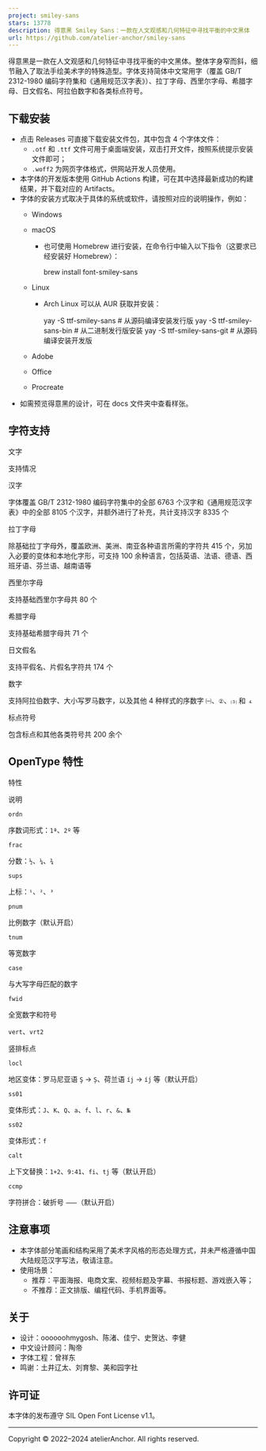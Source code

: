```yaml
---
project: smiley-sans
stars: 13778
description: 得意黑 Smiley Sans：一款在人文观感和几何特征中寻找平衡的中文黑体
url: https://github.com/atelier-anchor/smiley-sans
---
```


得意黑是一款在人文观感和几何特征中寻找平衡的中文黑体。整体字身窄而斜，细节融入了取法手绘美术字的特殊造型。字体支持简体中文常用字（覆盖 GB/T 2312-1980 编码字符集和《通用规范汉字表》）、拉丁字母、西里尔字母、希腊字母、日文假名、阿拉伯数字和各类标点符号。

下载安装
----

-   点击 Releases 可直接下载安装文件包，其中包含 4 个字体文件：
    -   `.otf` 和 `.ttf` 文件可用于桌面端安装，双击打开文件，按照系统提示安装文件即可；
    -   `.woff2` 为网页字体格式，供网站开发人员使用。
-   本字体的开发版本使用 GitHub Actions 构建，可在其中选择最新成功的构建结果，并下载对应的 Artifacts。
-   字体的安装方式取决于具体的系统或软件，请按照对应的说明操作，例如：
    -   Windows
    -   macOS
        -   也可使用 Homebrew 进行安装，在命令行中输入以下指令（这要求已经安装好 Homebrew）：
            
            brew install font-smiley-sans
            
    -   Linux
        -   Arch Linux 可以从 AUR 获取并安装：
            
            yay -S ttf-smiley-sans  # 从源码编译安装发行版
            yay -S ttf-smiley-sans-bin  # 从二进制发行版安装
            yay -S ttf-smiley-sans-git  # 从源码编译安装开发版
            
    -   Adobe
    -   Office
    -   Procreate
-   如需预览得意黑的设计，可在 docs 文件夹中查看样张。

字符支持
----

文字

支持情况

汉字

字体覆盖 GB/T 2312-1980 编码字符集中的全部 6763 个汉字和《通用规范汉字表》中的全部 8105 个汉字，并额外进行了补充，共计支持汉字 8335 个

拉丁字母

除基础拉丁字母外，覆盖欧洲、美洲、南亚各种语言所需的字符共 415 个，另加入必要的变体和本地化字形，可支持 100 余种语言，包括英语、法语、德语、西班牙语、芬兰语、越南语等

西里尔字母

支持基础西里尔字母共 80 个

希腊字母

支持基础希腊字母共 71 个

日文假名

支持平假名、片假名字符共 174 个

数字

支持阿拉伯数字、大小写罗马数字，以及其他 4 种样式的序数字 `㈠`、`②`、`⑶` 和 `⒋`

标点符号

包含标点和其他各类符号共 200 余个

OpenType 特性
-----------

特性

说明

`ordn`

序数词形式：`1ª`、`2º` 等

`frac`

分数：`½`、`¼`、`¾`

`sups`

上标：`¹`、`²`、`³`

`pnum`

比例数字（默认开启）

`tnum`

等宽数字

`case`

与大写字母匹配的数字

`fwid`

全宽数字和符号

`vert`、`vrt2`

竖排标点

`locl`

地区变体：罗马尼亚语 `Ş` → `Ș`、荷兰语 `íj` → `íȷ́` 等（默认开启）

`ss01`

变体形式：`J`、`K`、`Q`、`a`、`f`、`l`、`r`、`&`、`№`

`ss02`

变体形式：`f`

`calt`

上下文替换：`1+2`、`9:41`、`fi`、`tj` 等（默认开启）

`ccmp`

字符拼合：破折号 `⸺`（默认开启）

注意事项
----

-   本字体部分笔画和结构采用了美术字风格的形态处理方式，并未严格遵循中国大陆规范汉字写法，敬请注意。
-   使用场景：
    -   推荐：平面海报、电商文案、视频标题及字幕、书报标题、游戏嵌入等；
    -   不推荐：正文排版、编程代码、手机界面等。

关于
--

-   设计：oooooohmygosh、陈渚、佳宁、史贺达、李健
-   中文设计顾问：陶帝
-   字体工程：曾祥东
-   鸣谢：土井辽太、刘育黎、美和园字社

许可证
---

本字体的发布遵守 SIL Open Font License v1.1。

* * *

Copyright © 2022–2024 atelierAnchor. All rights reserved.
